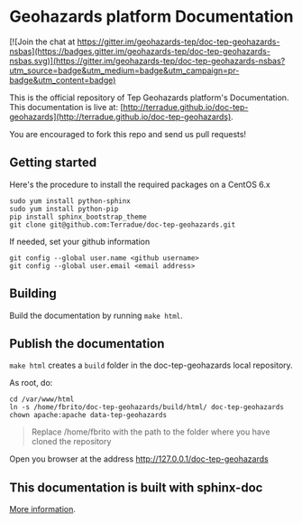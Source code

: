 # Geohazards platform Documentation

[![Join the chat at https://gitter.im/geohazards-tep/doc-tep-geohazards-nsbas](https://badges.gitter.im/geohazards-tep/doc-tep-geohazards-nsbas.svg)](https://gitter.im/geohazards-tep/doc-tep-geohazards-nsbas?utm_source=badge&utm_medium=badge&utm_campaign=pr-badge&utm_content=badge)

This is the official repository of Tep Geohazards platform's Documentation. This
documentation is live at:
[http://terradue.github.io/doc-tep-geohazards](http://terradue.github.io/doc-tep-geohazards).

You are encouraged to fork this repo and send us pull requests!

## Getting started

Here's the procedure to install the required packages on a CentOS 6.x

```
sudo yum install python-sphinx
sudo yum install python-pip
pip install sphinx_bootstrap_theme
git clone git@github.com:Terradue/doc-tep-geohazards.git
```

If needed, set your github information

```
git config --global user.name <github username>
git config --global user.email <email address>
```

## Building

Build the documentation by running ``make html``.

## Publish the documentation

``make html`` creates a ``build`` folder in the doc-tep-geohazards local repository.

As root, do:

```
cd /var/www/html
ln -s /home/fbrito/doc-tep-geohazards/build/html/ doc-tep-geohazards
chown apache:apache data-tep-geohazards
```
> Replace /home/fbrito with the path to the folder where you have cloned the repository

Open you browser at the address http://127.0.0.1/doc-tep-geohazards

## This documentation is built with sphinx-doc

[More information](http://sphinx-doc.org/).
